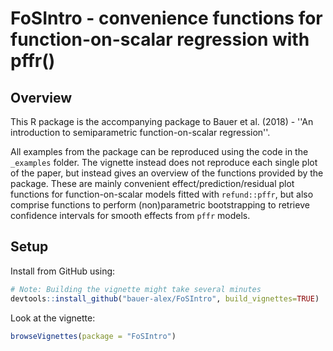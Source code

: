 # FoSIntro - convenience functions for function-on-scalar regression with pffr()

Overview
------------

This R package is the accompanying package to Bauer et al. (2018) - ''An introduction to semiparametric function-on-scalar regression''.

All examples from the package can be reproduced using the code in the `_examples` folder. The vignette instead does not reproduce each single plot of the paper, but instead gives an overview of the functions provided by the package. These are mainly convenient effect/prediction/residual plot functions for function-on-scalar models fitted with `refund::pffr`, but also comprise functions to perform (non)parametric bootstrapping to retrieve confidence intervals for smooth effects from `pffr` models. 


Setup
------------

Install from GitHub using:

``` r
# Note: Building the vignette might take several minutes
devtools::install_github("bauer-alex/FoSIntro", build_vignettes=TRUE)
```

Look at the vignette:
``` r
browseVignettes(package = "FoSIntro")
```
